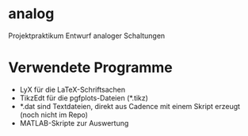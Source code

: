 analog
======

Projektpraktikum Entwurf analoger Schaltungen

Verwendete Programme
======

* LyX für die LaTeX-Schriftsachen
* TikzEdt für die pgfplots-Dateien (*.tikz)
* *.dat sind Textdateien, direkt aus Cadence mit einem Skript erzeugt (noch nicht im Repo)
* MATLAB-Skripte zur Auswertung

